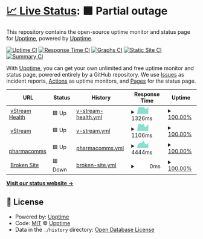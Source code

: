 # [📈 Live Status](https://upptime.github.io/upptime): <!--live status--> **🟧 Partial outage**

This repository contains the open-source uptime monitor and status page for [Upptime](https://upptime.js.org), powered by [Upptime](https://github.com/upptime/upptime).

[![Uptime CI](https://github.com/koj-co/upptime/workflows/Uptime%20CI/badge.svg)](https://github.com/koj-co/upptime/actions?query=workflow%3A%22Uptime+CI%22)
[![Response Time CI](https://github.com/koj-co/upptime/workflows/Response%20Time%20CI/badge.svg)](https://github.com/koj-co/upptime/actions?query=workflow%3A%22Response+Time+CI%22)
[![Graphs CI](https://github.com/koj-co/upptime/workflows/Graphs%20CI/badge.svg)](https://github.com/koj-co/upptime/actions?query=workflow%3A%22Graphs+CI%22)
[![Static Site CI](https://github.com/koj-co/upptime/workflows/Static%20Site%20CI/badge.svg)](https://github.com/koj-co/upptime/actions?query=workflow%3A%22Static+Site+CI%22)
[![Summary CI](https://github.com/koj-co/upptime/workflows/Summary%20CI/badge.svg)](https://github.com/koj-co/upptime/actions?query=workflow%3A%22Summary+CI%22)

With [Upptime](https://upptime.js.org), you can get your own unlimited and free uptime monitor and status page, powered entirely by a GitHub repository. We use [Issues](https://github.com/upptime/upptime/issues) as incident reports, [Actions](https://github.com/andrespitt/uptime/actions) as uptime monitors, and [Pages](https://upptime.github.io/upptime) for the status page.

<!--start: status pages-->
<!-- This summary is generated by Upptime (https://github.com/upptime/upptime) -->
<!-- Do not edit this manually, your changes will be overwritten -->
<!-- prettier-ignore -->
| URL | Status | History | Response Time | Uptime |
| --- | ------ | ------- | ------------- | ------ |
| <img alt="" src="https://favicons.githubusercontent.com/vstreamhealth.com" height="13"> [vStream Health](https://vstreamhealth.com/) | 🟩 Up | [v-stream-health.yml](https://github.com/andrespitt/uptime/commits/HEAD/history/v-stream-health.yml) | <details><summary><img alt="Response time graph" src="./graphs/v-stream-health/response-time-week.png" height="20"> 1326ms</summary><br><a href="https://andrespitt.github.io/uptime/history/v-stream-health"><img alt="Response time 1402" src="https://img.shields.io/endpoint?url=https%3A%2F%2Fraw.githubusercontent.com%2Fandrespitt%2Fuptime%2FHEAD%2Fapi%2Fv-stream-health%2Fresponse-time.json"></a><br><a href="https://andrespitt.github.io/uptime/history/v-stream-health"><img alt="24-hour response time 1474" src="https://img.shields.io/endpoint?url=https%3A%2F%2Fraw.githubusercontent.com%2Fandrespitt%2Fuptime%2FHEAD%2Fapi%2Fv-stream-health%2Fresponse-time-day.json"></a><br><a href="https://andrespitt.github.io/uptime/history/v-stream-health"><img alt="7-day response time 1326" src="https://img.shields.io/endpoint?url=https%3A%2F%2Fraw.githubusercontent.com%2Fandrespitt%2Fuptime%2FHEAD%2Fapi%2Fv-stream-health%2Fresponse-time-week.json"></a><br><a href="https://andrespitt.github.io/uptime/history/v-stream-health"><img alt="30-day response time 1231" src="https://img.shields.io/endpoint?url=https%3A%2F%2Fraw.githubusercontent.com%2Fandrespitt%2Fuptime%2FHEAD%2Fapi%2Fv-stream-health%2Fresponse-time-month.json"></a><br><a href="https://andrespitt.github.io/uptime/history/v-stream-health"><img alt="1-year response time 1319" src="https://img.shields.io/endpoint?url=https%3A%2F%2Fraw.githubusercontent.com%2Fandrespitt%2Fuptime%2FHEAD%2Fapi%2Fv-stream-health%2Fresponse-time-year.json"></a></details> | <details><summary><a href="https://andrespitt.github.io/uptime/history/v-stream-health">100.00%</a></summary><a href="https://andrespitt.github.io/uptime/history/v-stream-health"><img alt="All-time uptime 99.93%" src="https://img.shields.io/endpoint?url=https%3A%2F%2Fraw.githubusercontent.com%2Fandrespitt%2Fuptime%2FHEAD%2Fapi%2Fv-stream-health%2Fuptime.json"></a><br><a href="https://andrespitt.github.io/uptime/history/v-stream-health"><img alt="24-hour uptime 100.00%" src="https://img.shields.io/endpoint?url=https%3A%2F%2Fraw.githubusercontent.com%2Fandrespitt%2Fuptime%2FHEAD%2Fapi%2Fv-stream-health%2Fuptime-day.json"></a><br><a href="https://andrespitt.github.io/uptime/history/v-stream-health"><img alt="7-day uptime 100.00%" src="https://img.shields.io/endpoint?url=https%3A%2F%2Fraw.githubusercontent.com%2Fandrespitt%2Fuptime%2FHEAD%2Fapi%2Fv-stream-health%2Fuptime-week.json"></a><br><a href="https://andrespitt.github.io/uptime/history/v-stream-health"><img alt="30-day uptime 100.00%" src="https://img.shields.io/endpoint?url=https%3A%2F%2Fraw.githubusercontent.com%2Fandrespitt%2Fuptime%2FHEAD%2Fapi%2Fv-stream-health%2Fuptime-month.json"></a><br><a href="https://andrespitt.github.io/uptime/history/v-stream-health"><img alt="1-year uptime 99.97%" src="https://img.shields.io/endpoint?url=https%3A%2F%2Fraw.githubusercontent.com%2Fandrespitt%2Fuptime%2FHEAD%2Fapi%2Fv-stream-health%2Fuptime-year.json"></a></details>
| <img alt="" src="https://favicons.githubusercontent.com/vstream.ie" height="13"> [vStream](https://vstream.ie) | 🟩 Up | [v-stream.yml](https://github.com/andrespitt/uptime/commits/HEAD/history/v-stream.yml) | <details><summary><img alt="Response time graph" src="./graphs/v-stream/response-time-week.png" height="20"> 1106ms</summary><br><a href="https://andrespitt.github.io/uptime/history/v-stream"><img alt="Response time 1654" src="https://img.shields.io/endpoint?url=https%3A%2F%2Fraw.githubusercontent.com%2Fandrespitt%2Fuptime%2FHEAD%2Fapi%2Fv-stream%2Fresponse-time.json"></a><br><a href="https://andrespitt.github.io/uptime/history/v-stream"><img alt="24-hour response time 1242" src="https://img.shields.io/endpoint?url=https%3A%2F%2Fraw.githubusercontent.com%2Fandrespitt%2Fuptime%2FHEAD%2Fapi%2Fv-stream%2Fresponse-time-day.json"></a><br><a href="https://andrespitt.github.io/uptime/history/v-stream"><img alt="7-day response time 1106" src="https://img.shields.io/endpoint?url=https%3A%2F%2Fraw.githubusercontent.com%2Fandrespitt%2Fuptime%2FHEAD%2Fapi%2Fv-stream%2Fresponse-time-week.json"></a><br><a href="https://andrespitt.github.io/uptime/history/v-stream"><img alt="30-day response time 1102" src="https://img.shields.io/endpoint?url=https%3A%2F%2Fraw.githubusercontent.com%2Fandrespitt%2Fuptime%2FHEAD%2Fapi%2Fv-stream%2Fresponse-time-month.json"></a><br><a href="https://andrespitt.github.io/uptime/history/v-stream"><img alt="1-year response time 1672" src="https://img.shields.io/endpoint?url=https%3A%2F%2Fraw.githubusercontent.com%2Fandrespitt%2Fuptime%2FHEAD%2Fapi%2Fv-stream%2Fresponse-time-year.json"></a></details> | <details><summary><a href="https://andrespitt.github.io/uptime/history/v-stream">100.00%</a></summary><a href="https://andrespitt.github.io/uptime/history/v-stream"><img alt="All-time uptime 99.92%" src="https://img.shields.io/endpoint?url=https%3A%2F%2Fraw.githubusercontent.com%2Fandrespitt%2Fuptime%2FHEAD%2Fapi%2Fv-stream%2Fuptime.json"></a><br><a href="https://andrespitt.github.io/uptime/history/v-stream"><img alt="24-hour uptime 100.00%" src="https://img.shields.io/endpoint?url=https%3A%2F%2Fraw.githubusercontent.com%2Fandrespitt%2Fuptime%2FHEAD%2Fapi%2Fv-stream%2Fuptime-day.json"></a><br><a href="https://andrespitt.github.io/uptime/history/v-stream"><img alt="7-day uptime 100.00%" src="https://img.shields.io/endpoint?url=https%3A%2F%2Fraw.githubusercontent.com%2Fandrespitt%2Fuptime%2FHEAD%2Fapi%2Fv-stream%2Fuptime-week.json"></a><br><a href="https://andrespitt.github.io/uptime/history/v-stream"><img alt="30-day uptime 100.00%" src="https://img.shields.io/endpoint?url=https%3A%2F%2Fraw.githubusercontent.com%2Fandrespitt%2Fuptime%2FHEAD%2Fapi%2Fv-stream%2Fuptime-month.json"></a><br><a href="https://andrespitt.github.io/uptime/history/v-stream"><img alt="1-year uptime 99.89%" src="https://img.shields.io/endpoint?url=https%3A%2F%2Fraw.githubusercontent.com%2Fandrespitt%2Fuptime%2FHEAD%2Fapi%2Fv-stream%2Fuptime-year.json"></a></details>
| <img alt="" src="https://favicons.githubusercontent.com/pharmacomms.tv" height="13"> [pharmacomms](https://pharmacomms.tv/) | 🟩 Up | [pharmacomms.yml](https://github.com/andrespitt/uptime/commits/HEAD/history/pharmacomms.yml) | <details><summary><img alt="Response time graph" src="./graphs/pharmacomms/response-time-week.png" height="20"> 4444ms</summary><br><a href="https://andrespitt.github.io/uptime/history/pharmacomms"><img alt="Response time 4124" src="https://img.shields.io/endpoint?url=https%3A%2F%2Fraw.githubusercontent.com%2Fandrespitt%2Fuptime%2FHEAD%2Fapi%2Fpharmacomms%2Fresponse-time.json"></a><br><a href="https://andrespitt.github.io/uptime/history/pharmacomms"><img alt="24-hour response time 4691" src="https://img.shields.io/endpoint?url=https%3A%2F%2Fraw.githubusercontent.com%2Fandrespitt%2Fuptime%2FHEAD%2Fapi%2Fpharmacomms%2Fresponse-time-day.json"></a><br><a href="https://andrespitt.github.io/uptime/history/pharmacomms"><img alt="7-day response time 4444" src="https://img.shields.io/endpoint?url=https%3A%2F%2Fraw.githubusercontent.com%2Fandrespitt%2Fuptime%2FHEAD%2Fapi%2Fpharmacomms%2Fresponse-time-week.json"></a><br><a href="https://andrespitt.github.io/uptime/history/pharmacomms"><img alt="30-day response time 4341" src="https://img.shields.io/endpoint?url=https%3A%2F%2Fraw.githubusercontent.com%2Fandrespitt%2Fuptime%2FHEAD%2Fapi%2Fpharmacomms%2Fresponse-time-month.json"></a><br><a href="https://andrespitt.github.io/uptime/history/pharmacomms"><img alt="1-year response time 4181" src="https://img.shields.io/endpoint?url=https%3A%2F%2Fraw.githubusercontent.com%2Fandrespitt%2Fuptime%2FHEAD%2Fapi%2Fpharmacomms%2Fresponse-time-year.json"></a></details> | <details><summary><a href="https://andrespitt.github.io/uptime/history/pharmacomms">100.00%</a></summary><a href="https://andrespitt.github.io/uptime/history/pharmacomms"><img alt="All-time uptime 99.85%" src="https://img.shields.io/endpoint?url=https%3A%2F%2Fraw.githubusercontent.com%2Fandrespitt%2Fuptime%2FHEAD%2Fapi%2Fpharmacomms%2Fuptime.json"></a><br><a href="https://andrespitt.github.io/uptime/history/pharmacomms"><img alt="24-hour uptime 100.00%" src="https://img.shields.io/endpoint?url=https%3A%2F%2Fraw.githubusercontent.com%2Fandrespitt%2Fuptime%2FHEAD%2Fapi%2Fpharmacomms%2Fuptime-day.json"></a><br><a href="https://andrespitt.github.io/uptime/history/pharmacomms"><img alt="7-day uptime 100.00%" src="https://img.shields.io/endpoint?url=https%3A%2F%2Fraw.githubusercontent.com%2Fandrespitt%2Fuptime%2FHEAD%2Fapi%2Fpharmacomms%2Fuptime-week.json"></a><br><a href="https://andrespitt.github.io/uptime/history/pharmacomms"><img alt="30-day uptime 100.00%" src="https://img.shields.io/endpoint?url=https%3A%2F%2Fraw.githubusercontent.com%2Fandrespitt%2Fuptime%2FHEAD%2Fapi%2Fpharmacomms%2Fuptime-month.json"></a><br><a href="https://andrespitt.github.io/uptime/history/pharmacomms"><img alt="1-year uptime 99.82%" src="https://img.shields.io/endpoint?url=https%3A%2F%2Fraw.githubusercontent.com%2Fandrespitt%2Fuptime%2FHEAD%2Fapi%2Fpharmacomms%2Fuptime-year.json"></a></details>
| <img alt="" src="https://favicons.githubusercontent.com/thissitedoesnotexist.com" height="13"> [Broken Site](https://thissitedoesnotexist.com) | 🟥 Down | [broken-site.yml](https://github.com/andrespitt/uptime/commits/HEAD/history/broken-site.yml) | <details><summary><img alt="Response time graph" src="./graphs/broken-site/response-time-week.png" height="20"> 0ms</summary><br><a href="https://andrespitt.github.io/uptime/history/broken-site"><img alt="Response time 0" src="https://img.shields.io/endpoint?url=https%3A%2F%2Fraw.githubusercontent.com%2Fandrespitt%2Fuptime%2FHEAD%2Fapi%2Fbroken-site%2Fresponse-time.json"></a><br><a href="https://andrespitt.github.io/uptime/history/broken-site"><img alt="24-hour response time 0" src="https://img.shields.io/endpoint?url=https%3A%2F%2Fraw.githubusercontent.com%2Fandrespitt%2Fuptime%2FHEAD%2Fapi%2Fbroken-site%2Fresponse-time-day.json"></a><br><a href="https://andrespitt.github.io/uptime/history/broken-site"><img alt="7-day response time 0" src="https://img.shields.io/endpoint?url=https%3A%2F%2Fraw.githubusercontent.com%2Fandrespitt%2Fuptime%2FHEAD%2Fapi%2Fbroken-site%2Fresponse-time-week.json"></a><br><a href="https://andrespitt.github.io/uptime/history/broken-site"><img alt="30-day response time 0" src="https://img.shields.io/endpoint?url=https%3A%2F%2Fraw.githubusercontent.com%2Fandrespitt%2Fuptime%2FHEAD%2Fapi%2Fbroken-site%2Fresponse-time-month.json"></a><br><a href="https://andrespitt.github.io/uptime/history/broken-site"><img alt="1-year response time 0" src="https://img.shields.io/endpoint?url=https%3A%2F%2Fraw.githubusercontent.com%2Fandrespitt%2Fuptime%2FHEAD%2Fapi%2Fbroken-site%2Fresponse-time-year.json"></a></details> | <details><summary><a href="https://andrespitt.github.io/uptime/history/broken-site">100.00%</a></summary><a href="https://andrespitt.github.io/uptime/history/broken-site"><img alt="All-time uptime 100.00%" src="https://img.shields.io/endpoint?url=https%3A%2F%2Fraw.githubusercontent.com%2Fandrespitt%2Fuptime%2FHEAD%2Fapi%2Fbroken-site%2Fuptime.json"></a><br><a href="https://andrespitt.github.io/uptime/history/broken-site"><img alt="24-hour uptime 100.00%" src="https://img.shields.io/endpoint?url=https%3A%2F%2Fraw.githubusercontent.com%2Fandrespitt%2Fuptime%2FHEAD%2Fapi%2Fbroken-site%2Fuptime-day.json"></a><br><a href="https://andrespitt.github.io/uptime/history/broken-site"><img alt="7-day uptime 100.00%" src="https://img.shields.io/endpoint?url=https%3A%2F%2Fraw.githubusercontent.com%2Fandrespitt%2Fuptime%2FHEAD%2Fapi%2Fbroken-site%2Fuptime-week.json"></a><br><a href="https://andrespitt.github.io/uptime/history/broken-site"><img alt="30-day uptime 100.00%" src="https://img.shields.io/endpoint?url=https%3A%2F%2Fraw.githubusercontent.com%2Fandrespitt%2Fuptime%2FHEAD%2Fapi%2Fbroken-site%2Fuptime-month.json"></a><br><a href="https://andrespitt.github.io/uptime/history/broken-site"><img alt="1-year uptime 100.00%" src="https://img.shields.io/endpoint?url=https%3A%2F%2Fraw.githubusercontent.com%2Fandrespitt%2Fuptime%2FHEAD%2Fapi%2Fbroken-site%2Fuptime-year.json"></a></details>

<!--end: status pages-->

[**Visit our status website →**](https://upptime.github.io/upptime)

## 📄 License

- Powered by: [Upptime](https://github.com/upptime/upptime)
- Code: [MIT](./LICENSE) © [Upptime](https://upptime.js.org)
- Data in the `./history` directory: [Open Database License](https://opendatacommons.org/licenses/odbl/1-0/)
